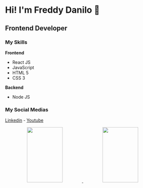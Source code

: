 # Hi! I'm Freddy Danilo 👋
## Frontend Developer
### My Skills

<b>Frontend</b>
<ul>
  <li>React JS</li>
  <li>JavaScript</li>
  <li>HTML 5</li>
  <li>CSS 3</li>
</ul>

<b>Backend</b>
<ul>
  <li>Node JS</li>
</ul>

### My Social Medias
<a href="https://www.linkedin.com/in/freddy-danilo-840b12213/">Linkedin</a> - <a href="https://youtube.com/freddydanilo/">Youtube</a> 

<div align="center" display="inline-block">
  <a href="https://github.com/freddydanilo">
  <img height="180em" width="48%" src="https://github-readme-stats.vercel.app/api?username=freddydanilo&show_icons=true&theme=dracula&include_all_commits=true&count_private=true"/>    
  <img height="180em"  width="48%"  src="https://github-readme-stats.vercel.app/api/top-langs/?username=freddydanilo&layout=compact&langs_count=7&theme=dracula"/>
</div>
